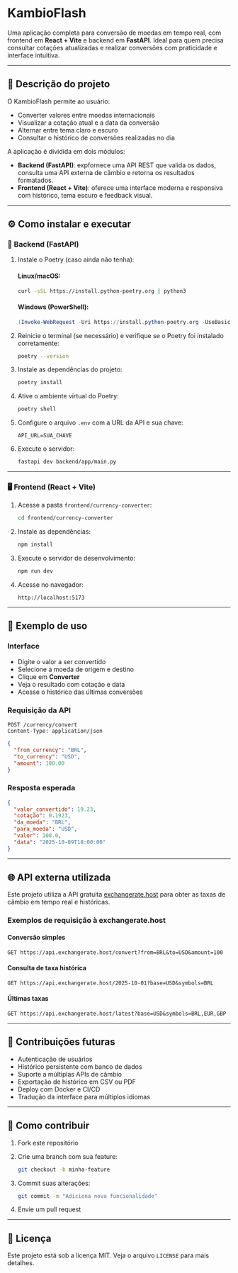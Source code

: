 # KambioFlash

Uma aplicação completa para conversão de moedas em tempo real, com frontend em **React + Vite** e backend em **FastAPI**. Ideal para quem precisa consultar cotações atualizadas e realizar conversões com praticidade e interface intuitiva.

---

## 📌 Descrição do projeto

O KambioFlash permite ao usuário:

- Converter valores entre moedas internacionais
- Visualizar a cotação atual e a data da conversão
- Alternar entre tema claro e escuro
- Consultar o histórico de conversões realizadas no dia

A aplicação é dividida em dois módulos:

- **Backend (FastAPI)**: expfornece uma API REST que valida os dados, consulta uma API externa de câmbio e retorna os resultados formatados.
- **Frontend (React + Vite)**: oferece uma interface moderna e responsiva com histórico, tema escuro e feedback visual.

---

## ⚙️ Como instalar e executar

### 🔧 Backend (FastAPI)


1. Instale o Poetry (caso ainda não tenha):

   #### Linux/macOS:
   ```bash
   curl -sSL https://install.python-poetry.org | python3
   ```

   #### Windows (PowerShell):
   ```powershell
   (Invoke-WebRequest -Uri https://install.python-poetry.org -UseBasicParsing).Content | python
   ```

2. Reinicie o terminal (se necessário) e verifique se o Poetry foi instalado corretamente:

   ```bash
   poetry --version
   ```

3. Instale as dependências do projeto:
   ```bash
   poetry install
   ```

4. Ative o ambiente virtual do Poetry:
   ```bash
   poetry shell
   ```

5. Configure o arquivo `.env` com a URL da API e sua chave:
   ```dotenv
   API_URL=SUA_CHAVE
   ```

6. Execute o servidor:

   ```bash
   fastapi dev backend/app/main.py
   ```

---

### 🖥️ Frontend (React + Vite)

1. Acesse a pasta `frontend/currency-converter`:

   ```bash
   cd frontend/currency-converter
   ```

2. Instale as dependências:

   ```bash
   npm install
   ```

3. Execute o servidor de desenvolvimento:

   ```bash
   npm run dev
   ```

4. Acesse no navegador:

   ```
   http://localhost:5173
   ```

---

## 🧪 Exemplo de uso

### Interface

* Digite o valor a ser convertido
* Selecione a moeda de origem e destino
* Clique em **Converter**
* Veja o resultado com cotação e data
* Acesse o histórico das últimas conversões

### Requisição da API

```http
POST /currency/convert
Content-Type: application/json
```

```json
{
  "from_currency": "BRL",
  "to_currency": "USD",
  "amount": 100.00
}
```

### Resposta esperada

```json
{
  "valor_convertido": 19.23,
  "cotação": 0.1923,
  "da_moeda": "BRL",
  "para_moeda": "USD",
  "valor": 100.0,
  "data": "2025-10-09T18:00:00"
}
```

---

## 🌐 API externa utilizada

Este projeto utiliza a API gratuita [exchangerate.host](https://exchangerate.host) para obter as taxas de câmbio em tempo real e históricas.

### Exemplos de requisição à exchangerate.host

#### Conversão simples
```http
GET https://api.exchangerate.host/convert?from=BRL&to=USD&amount=100
```

#### Consulta de taxa histórica
```http
GET https://api.exchangerate.host/2025-10-01?base=USD&symbols=BRL
```

#### Últimas taxas
```http
GET https://api.exchangerate.host/latest?base=USD&symbols=BRL,EUR,GBP
```

---

## 🚀 Contribuições futuras

* Autenticação de usuários
* Histórico persistente com banco de dados
* Suporte a múltiplas APIs de câmbio
* Exportação de histórico em CSV ou PDF
* Deploy com Docker e CI/CD
* Tradução da interface para múltiplos idiomas

---

## 🤝 Como contribuir

1. Fork este repositório
2. Crie uma branch com sua feature:

   ```bash
   git checkout -b minha-feature
   ```
3. Commit suas alterações:

   ```bash
   git commit -m "Adiciona nova funcionalidade"
   ```
4. Envie um pull request

---

## 📄 Licença

Este projeto está sob a licença MIT. Veja o arquivo `LICENSE` para mais detalhes.
